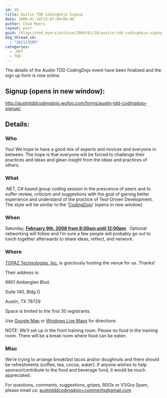 ```yaml
---
id: 10
title: Austin TDD CodingDojo Signup
date: 2008-01-10T19:07:00+00:00
author: Chad Myers
layout: post
guid: /blogs/chad_myers/archive/2008/01/10/austin-tdd-codingdojo-signup.aspx
dsq_thread_id:
  - "262113589"
categories:
  - .NET
  - TDD
---
```

The details of the Austin TDD CodingDojo event have been finalized and the sign up form is now online.

## Signup (opens in new window):  


<a href="http://austintddcodingdojo.wufoo.com/forms/austin-tdd-codingdojo-signup/" target="_blank">http://austintddcodingdojo.wufoo.com/forms/austin-tdd-codingdojo-signup/</a>

## Details:

### Who

You! We hope to have a good mix of experts and novices and everyone in between. The hope is that everyone will be forced to challenge their practices and ideas and glean insight from the ideas and practices of others.&nbsp;

### What

.NET, C# based group coding session in the prescence of peers and to suffer review, criticism and suggestions with the goal of gaining better experience and understand of the practice of Test-Driven Development.&nbsp; The style will be similar to the &#8216;<a href="http://wiki.agilefinland.com/?CodingDojo" target="_blank">CodingDojo</a>&#8216; (opens in new window).

### When

Saturday, <span style="font-weight: bold;text-decoration: underline">February 9th, 2008 from 8:00am until 12:00pm</span>.&nbsp; Optional networking will follow and I&#8217;m sure a few people will probably go out to lunch together afterwards to share ideas, reflect, and network. 

### Where

<a href="http://www.topazti.com/" target="_blank">TOPAZ Technologies, Inc.</a> is graciously hosting the venue for us. Thanks!
  
Their address is:
  
9601 Amberglen Blvd.
  
Suite 140, Bldg G
  
Austin, TX 78729

Space is limited to the first 30 registrants.

Use <a href="http://maps.google.com/maps?f=q&hl=en&geocode=&time=&date=&ttype=&q=9601+Amberglen+Blvd.+Austin,+TX+78729&sll=37.0625,-95.677068&sspn=31.522913,69.257813&ie=UTF8&ll=30.471738,-97.773997&spn=0.008359,0.016909&z=17&iwloc=addr&om=1" target="_blank">Google Map</a> or <a href="http://maps.live.com/?v=2&where1=9601%20Amberglen%20Blvd%2C%20Austin%2C%20TX%2078729-1104&encType=1" target="_blank">Windows Live Maps</a> for directions

NOTE: We&#8217;ll set up in the front training room. Please no food in the training room. There will be a break room where food can be eaten. 

### Misc

We&#8217;re trying to arrange breakfast tacos and/or doughnuts and there should be refreshments (coffee, tea, cocoa, water). If anyone wishes to help sponsor/contribute to the food and beverage fund, it would be much appreciated.

For questions, comments, suggestions, gripes, R0l3x or V1/Gra Spam, please email us: <austintddcodingdojo+comments@gmail.com>